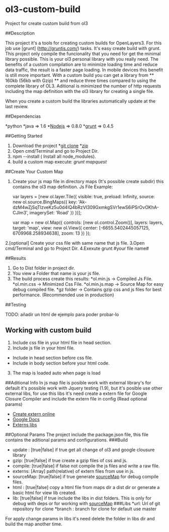 ol3-custom-build
================

Project for create custom build from ol3


##Description


This project it's a tools for creating custom builds for OpenLayers3. For this job use [grunt] (http://gruntjs.com/) tasks. It's easy create build with grunt. 
This project only compile the funcionality that you need for get the minimal library possible. This is your ol3 personal library with you really need. 
The benefits of a custom compilation are to minimize loading time and reduce data traffic, the result is a faster page loading. In mobile devices this benefit is still more important.
With a custom build you can get a library from ** 160kb (56kb with Gzip) ** and reduce  three times compared to using the complete library of OL3. Aditional  is minimized the number of http requests including the map definition with the ol3 library for creating a single file.

When you create a custom build the libraries automatically update at the last review.


##Dependencias

*python
*java => 1.6
*[Nodejs](http://nodejs.org/) => 0.8.0
*[grunt](http://gruntjs.com/)  => 0.4.5

##Getting Started

1. Download the project 
 *[git clone](https://github.com/vrubinat/ol3-build-custom.git)
 *[zip](https://github.com/vrubinat/ol3-build-custom/archive/master.zip)
2. Open cmd/Terminal and go to Project Dir.
3. npm --install ( Install all node_modules).
4. build a custom map execute: *grunt mapquest*

##Create Your Custom Map
1. Create your js map file in directory maps (It's possible create subdir) this contains the ol3 map definition.
Js File Example:

	var layers = [new ol.layer.Tile({
	    visible: true,
	    preload: Infinity,
	    source: new ol.source.BingMaps({
	      key: 'Ak-dzM4wZjSqTlzveKz5u0d4IQ4bRzVI309GxmkgSVr1ewS6iPSrOvOKhA-CJlm3',
	      imagerySet: 'Road'
	    })
	  })];



	var map = new ol.Map({
	  controls: [new ol.control.Zoom()],
	  layers: layers,
	  target: 'map',
	  view: new ol.View({
	    center: [-6655.5402445057125, 6709968.258934638],
	    zoom: 13
	  })
	});

2.[optional] Create your css file with same name that js file.
3.Open cmd/Terminal and go to Project Dir.
4.Exexute grunt #your file name#

##Results
1. Go to Dist folder in project dir.
2. You view a Folder that name is your js file.
3. The build process create this results:
 *ol.min.js -> Compiled Js File.
 *ol.min.css -> Minimized Css File.
 *ol.min.js.map -> Source Map for easy debug compiled file.
 *gz folder -> Contains gzip css and js files for best performance. (Recommended use in production)

##Testing

TODO: añadir un html de ejemplo para poder probar-lo

## Working with custom build
1. Include css file in your html file in head section.
2. Include js file in your html file.
 * Include in head section before css file.
 * Include in body section before your html code. 
3. The map is loaded auto when page is load


##Aditional Info
In js map file is posible work with external library's for default it's possible work with Jquery testing (1.9), but it's posible use other external libs, for use this libs it's need create a extern file for Google Closure Compiler and include the extern file in config (Read optional params)

* [Create extern online](http://www.dotnetwise.com/Code/Externs/)
* [Google Docs](https://developers.google.com/closure/compiler/docs/api-tutorial3#no)
* [Externs libs](http://closureplease.com/externs/)


##Optional Params
The project include the package.json file, this file contains the aditional params and configurations.
###Build
* update : [true|false] if true get all change of ol3 and google clousure library
* gzip: [true|false] if true create a gzip files of css and js.
* compile: [true|false] if false not compile the js files and write a raw file.
* externs: [Array] path(relative) of extern files from use in js.
* sourceMap: [true|false] if true generate [sourceMap](http://www.html5rocks.com/en/tutorials/developertools/sourcemaps/) for debug compile files.
* html : [true|false] copy a html file from maps dir a dist dir or generate a basic html for view lib created.
* lib: [true|false] if true include the libs in dist folders. This is only for debug with deps or for working with [sourceMap](http://www.html5rocks.com/en/tutorials/developertools/sourcemaps/)
###Libs
*url: Url of git repository for clone
*branch : branch for clone for default use master

For apply change params in libs it's need delete the folder in libs dir and build the map another time.





